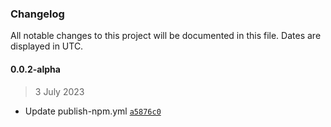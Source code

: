 ### Changelog

All notable changes to this project will be documented in this file. Dates are displayed in UTC.

#### 0.0.2-alpha

> 3 July 2023

- Update publish-npm.yml [`a5876c0`](https://github.com/fireblocks/fireblocks-api-client-typescript/commit/a5876c06be5a63c5da3fb692921822ff81656044)
